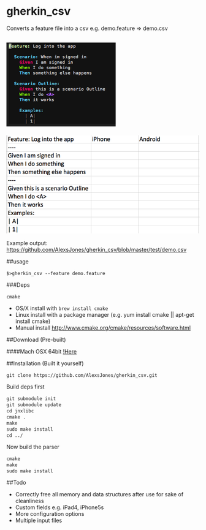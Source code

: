 gherkin_csv
==========


Converts a feature file into a csv e.g. demo.feature => demo.csv

![Vim](doc/vim.png)
------------------------
![Excel](doc/excel.png) 

Example output: https://github.com/AlexsJones/gherkin_csv/blob/master/test/demo.csv

##usage

```
$>gherkin_csv --feature demo.feature
```
###Deps
```
cmake
```
- OS/X install with `brew install cmake`
- Linux install with a package manager (e.g. yum install cmake || apt-get install cmake)
- Manual install http://www.cmake.org/cmake/resources/software.html

##Download (Pre-built)

####Mach OSX 64bit
[!Here](https://github.com/AlexsJones/gherkin_csv/raw/master/bin/gherkin_csv)


##Installation (Built it yourself)

```
git clone https://github.com/AlexsJones/gherkin_csv.git
```

Build deps first
```
git submodule init
git submodule update
cd jnxlibc
cmake .
make
sudo make install 
cd ../
```
Now build the parser
```
cmake
make 
sudo make install
```

##Todo
- Correctly free all memory and data structures after use for sake of cleanliness
- Custom fields e.g. iPad4, iPhone5s
- More configuration options
- Multiple input files
